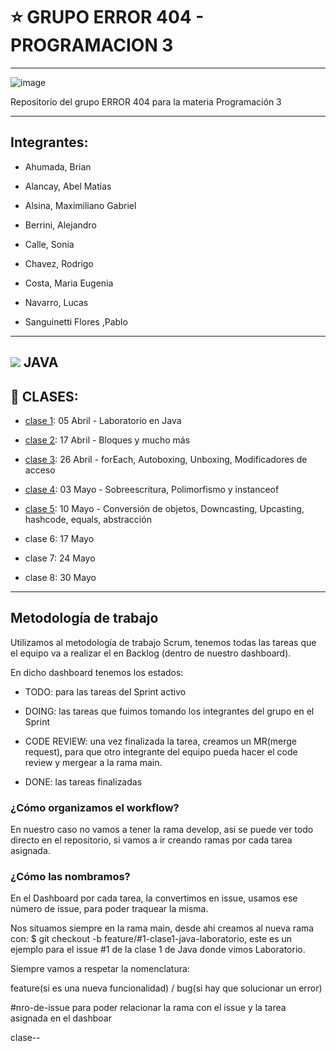# :star:  GRUPO ERROR 404 - PROGRAMACION 3

---


![image](https://user-images.githubusercontent.com/72580574/232953557-f9db7ab8-47e3-4368-a30c-020385e1784e.png)


Repositorio del grupo ERROR 404 para la materia Programación 3

---

## Integrantes:

- Ahumada, Brian

- Alancay, Abel Matias

- Alsina, Maximiliano Gabriel

- Berrini, Alejandro

- Calle, Sonia

- Chavez, Rodrigo

- Costa, Maria Eugenia

- Navarro, Lucas

- Sanguinetti Flores ,Pablo

---

## <img src="https://img.icons8.com/color/50/null/java-coffee-cup-logo--v1.png"/> JAVA

## :book: CLASES:

- [clase 1](https://github.com/CodeSystem2022/ERROR-404-PROGRAMACION3/tree/main/Leccion_01/MundoPc): 05 Abril - Laboratorio en Java

- [clase 2](https://github.com/CodeSystem2022/ERROR-404-PROGRAMACION3/tree/main/Leccion02): 17 Abril - Bloques y mucho más

- [clase 3](https://github.com/CodeSystem2022/ERROR-404-PROGRAMACION3/tree/main/Leccion03): 26 Abril -  forEach, Autoboxing, Unboxing, Modificadores de acceso

- [clase 4](https://github.com/CodeSystem2022/ERROR-404-PROGRAMACION3/tree/main/Leccion04): 03 Mayo - Sobreescritura, Polimorfismo y instanceof

- [clase 5](https://github.com/CodeSystem2022/ERROR-404-PROGRAMACION3/tree/main/Leccion05): 10 Mayo - Conversión de objetos, Downcasting, Upcasting, hashcode, equals, abstracción

- clase 6: 17 Mayo

- clase 7: 24 Mayo

- clase 8: 30 Mayo

---

## Metodología de trabajo

Utilizamos al metodología de trabajo Scrum, tenemos todas las tareas que el equipo va a realizar el en Backlog (dentro de nuestro dashboard).

En dicho dashboard tenemos los estados:

- TODO: para las tareas del Sprint activo

- DOING: las tareas que fuimos tomando los integrantes del grupo en el Sprint

- CODE REVIEW: una vez finalizada la tarea, creamos un MR(merge request), para que otro integrante del equipo pueda hacer el code review y mergear a la rama main.

- DONE: las tareas finalizadas

### ¿Cómo organizamos el workflow?

En nuestro caso no vamos a tener la rama develop, asi se puede ver todo directo en el repositorio, si vamos a ir creando ramas por cada tarea asignada.

### ¿Cómo las nombramos?

En el Dashboard por cada tarea, la convertimos en issue, usamos ese número de issue, para poder traquear la misma.

Nos situamos siempre en la rama main, desde ahi creamos al nueva rama con: $ git checkout -b feature/#1-clase1-java-laboratorio, este es un ejemplo para el issue #1 de la clase 1 de Java donde vimos Laboratorio.

Siempre vamos a respetar la nomenclatura:

feature(si es una nueva funcionalidad) / bug(si hay que solucionar un error)

#nro-de-issue para poder relacionar la rama con el issue y la tarea asignada en el dashboar

clase<nro-de-clase>-<lenguaje>-<tema-de-la-clase>


